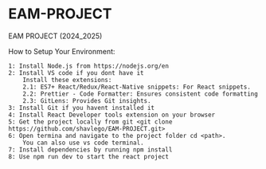 # EAM-PROJECT
EAM PROJECT (2024_2025)

How to Setup Your Environment:

	1: Install Node.js from https://nodejs.org/en
	2: Install VS code if you dont have it
		Install these extensions:
		2.1: ES7+ React/Redux/React-Native snippets: For React snippets.
		2.2: Prettier - Code Formatter: Ensures consistent code formatting
		2.3: GitLens: Provides Git insights.
	3: Install Git if you havent installed it
	4: Install React Developer tools extension on your browser
	5: Get the project locally from git <git clone https://github.com/shavlego/EAM-PROJECT.git>
	6: Open termina and navigate to the project folder cd <path>.
		You can also use vs code terminal.
	7: Install dependencies by running npm install
	8: Use npm run dev to start the react project
